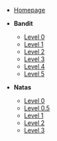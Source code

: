 - [Homepage](/)
- **Bandit**
   - [Level 0](bandit/level-0)
   - [Level 1](bandit/level-1)
   - [Level 2](bandit/level-2)
   - [Level 3](bandit/level-3)
   - [Level 4](bandit/level-4)
   - [Level 5](bandit/level-5)

- **Natas**
   - [Level 0](natas/level-0)
   - [Level 0.5](natas/level-0.5)
   - [Level 1](natas/level-1)
   - [Level 2](natas/level-2)
   - [Level 3](natas/level-3)